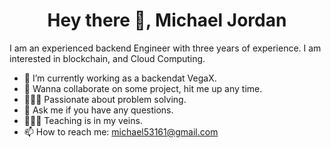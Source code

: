 <h1 align="center"> Hey there 👋, Michael Jordan </h1>
I am an experienced backend Engineer with three years of experience. I am interested in blockchain, and Cloud Computing.


- 🔭 I’m currently working as a backendat VegaX.
- 👯 Wanna collaborate on some project, hit me up any time.
- 👨🏽‍💻 Passionate about problem solving.
- 💬 Ask me if you have any questions. 
- 👩🏽‍🏫 Teaching is in my veins.
- 📫 How to reach me: michael53161@gmail.com

